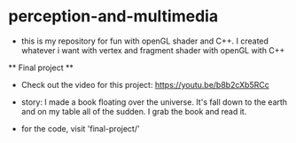 # perception-and-multimedia

* this is my repository for fun with openGL shader and C++. I created whatever i want with vertex and fragment shader with openGL with C++

** Final project **

- Check out the video for this project: https://youtu.be/b8b2cXb5RCc

- story: I made a book floating over the universe. It's fall down to the earth and on my table all of the sudden. I grab the book and read it. 

- for the code, visit 'final-project/'








